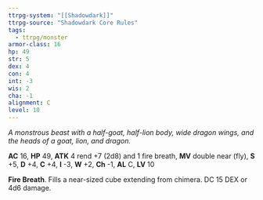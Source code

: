 ```yaml
---
ttrpg-system: "[[Shadowdark]]"
ttrpg-source: "Shadowdark Core Rules"
tags:
  - ttrpg/monster
armor-class: 16
hp: 49
str: 5
dex: 4
con: 4
int: -3
wis: 2
cha: -1
alignment: C
level: 10
---
```


_A monstrous beast with a half-goat, half-lion body, wide dragon wings, and the heads of a goat, lion, and dragon._

**AC** 16, **HP** 49, **ATK** 4 rend +7 (2d8) and 1 fire breath, **MV** double near (fly), **S** +5, **D** +4, **C** +4, **I** -3, **W** +2, **Ch** -1, **AL** C, **LV** 10

**Fire Breath**. Fills a near-sized cube extending from chimera. DC 15 DEX or 4d6 damage.

